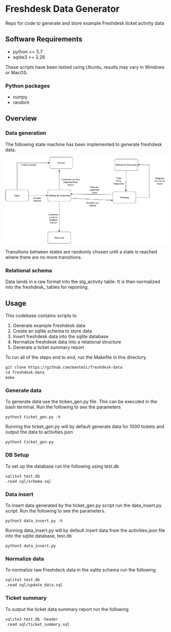 # Freshdesk Data Generator

Repo for code to generate and store example Freshdesk ticket activity data

## Software Requirements
* python >= 3.7
* sqlite3 >= 3.28

These scripts have been tested using Ubuntu, results may vary in Windows or MacOS.

### Python packages
* numpy
* random


## Overview

### Data generation

The following state machine has been implemented to generate freshdesk data.

![State Machine](https://raw.githubusercontent.com/mantmic/freshdesk-data/master/images/FreshDesk%20state%20machine.png)



Transitions between states are randomly chosen until a state is reached where there are no more transitions.

### Relational schema

Data lands in a raw format into the stg_activity table. It is then normalized into the freshdesk_ tables for reporting.


## Usage

This codebase contains scripts to
1. Generate example Freshdesk data
2. Create an sqlite schema to store data
3. Insert freshdesk data into the sqlite database
4. Normalize freshdesk data into a relational structure
5. Generate a ticket summary report

To run all of the steps end to end, run the Makefile in this directory.

```
git clone https://github.com/mantmic/freshdesk-data
cd freshdesk-data
make
```


### Generate data

To generate data use the ticken_gen.py file. This can be executed in the bash terminal. Run the following to see the parameters
```
python3 ticket_gen.py -h
```

Running the ticket_gen.py will by default generate data for 1000 tickets and output the data to activities.json

```
python3 ticket_gen.py
```


### DB Setup
To set up the database run the following using test.db

```
sqlite3 test.db
.read sql/schema.sql
```

### Data insert

To insert data generated by the ticket_gen.py script run the data_insert.py script. Run the following to see the parameters.

```
python3 data_insert.py -h
```

Running data_insert.py will by default insert data from the activities.json file into the sqlite database, test.db

```
python3 data_insert.py
```

### Normalize data

To normalize raw Freshdeck data in the sqlite schema run the following

```
sqlite3 test.db
.read sql/update_data.sql
```

### Ticket summary

To output the ticket data summary report run the following

```
sqlite3 test.db -header
.read sql/ticket_summary.sql
```
